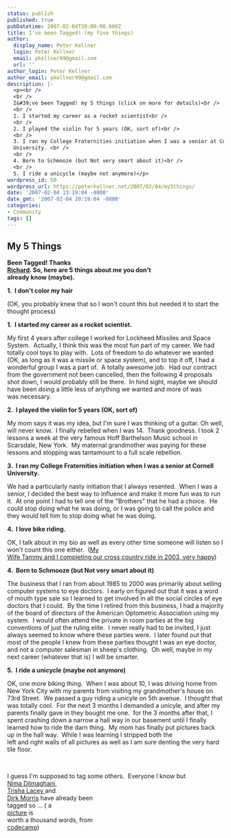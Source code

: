 ```yaml
---
status: publish
published: true
pubDatetime: 2007-02-04T20:00:00.000Z
title: I've been Tagged! (my five things)
author:
  display_name: Peter Kellner
  login: Peter Kellner
  email: pkellner99@gmail.com
  url: ''
author_login: Peter Kellner
author_email: pkellner99@gmail.com
description: |-
  <p><br />
  <br />
  I&#39;ve been Tagged! my 5 things (click on more for details)<br />
  <br />
  1. I started my career as a rocket scientist<br />
  <br />
  2. I played the violin for 5 years (OK, sort of)<br />
  <br />
  3. I ran my College Fraternities initiation when I was a senior at Cornell
  University. <br />
  <br />
  4. Born to Schmooze (but Not very smart about it)<br />
  <br />
  5. I ride a unicycle (maybe not anymore)</p>
wordpress_id: 50
wordpress_url: https://peterkellner.net/2007/02/04/my5things/
date: '2007-02-04 13:19:04 -0800'
date_gmt: '2007-02-04 20:19:04 -0800'
categories:
- Community
tags: []
---
```

<h2>My 5 Things</h2>
<p><strong>Been Tagged! Thanks </strong><a href="http://blog.hundhausen.com/">     <br /><strong>Richard</strong></a><strong>. So, here are 5 things about me you don't     <br />already know (maybe).</strong></p>
<p><strong>1.&#160; I don't color my hair </strong></p>
<p>(OK, you probably knew that so I won't count this but needed it to start the thought process)</p>
<p><strong>1.&#160; I started my career as a rocket scientist.</strong></p>
<p>My first 4 years after college I worked for Lockheed Missiles and Space System.&#160; Actually, I think this was the most fun part of my career. We had totally cool toys to play with.&#160; Lots of freedom to do whatever we wanted (OK, as long as it was a missile or space system), and to top it off, I had a wonderful group I was a part of.&#160; A totally awesome job.&#160; Had our contract from the government not been cancelled, then the following 4 proposals shot down, I would probably still be there.&#160; In hind sight, maybe we should have been doing a little less of anything we wanted and more of was   <br />was necessary.</p>
<p> <!--more-->
<p><strong>2.&#160; I played the violin for 5 years (OK, sort of)</strong></p>
<p>My mom says it was my idea, but I'm sure I was thinking of a guitar. Oh well, will never know.&#160; I finally rebelled when I was 14.&#160; Thank goodness. I took 2 lessons a week at the very famous Hoff Barthelson Music school in Scarsdale, New York.&#160; My maternal grandmother was paying for these lessons and stopping was tantamount to a full scale rebellion.</p>
<p><strong>3.&#160; I ran my College Fraternities initiation when I was a senior at Cornell University.</strong>&#160;</p>
<p>We had a particularly nasty initiation that I always resented.&#160; When I was a senior, I decided the best way to influence and make it more fun was to run it.&#160; At one point I had to tell one of the &quot;Brothers&quot; that he had a choice.&#160; He could stop doing what he was doing, or I was going to call the police and they would tell him to stop doing what he was doing. </p>
<p><strong>4.&#160; I love bike riding. </strong>&#160;</p>
<p>OK, I talk about in my bio as well as every other time someone will listen so I won't count this one either.&#160; (<a href="/wp/wp-content/uploads/2007/02/petertammyxride.jpg">My     <br />Wife Tammy and I completing our cross country ride in 2003, very happy</a>)</p>
<p><strong>4.&#160; Born to Schmooze (but Not very smart about it)</strong></p>
<p>The business that I ran from about 1985 to 2000 was primarily about selling computer systems to eye doctors.&#160; I early on figured out that it was a word of mouth type sale so I learned to get involved in all the social circles of eye doctors that I could.&#160; By the time I retired from this business, I had a majority of the board of directors of the American Optometric Association using my system.&#160; I would often attend the private in room parties at the big conventions of just the ruling elite.&#160; I never really had to be invited, I just always seemed to know where these parties were.&#160; I later found out that most of the people I knew from these parties thought I was an eye doctor, and not a computer salesman in sheep's clothing.&#160; Oh well, maybe in my next career (whatever that is) I will be smarter.</p>
<p><strong>5.&#160; I ride a unicycle (maybe not anymore)</strong></p>
<p>OK, one more biking thing.&#160; When I was about 10, I was driving home from New York City with my parents from visiting my grandmother's house on 73rd Street.&#160; We passed a guy riding a unicyle on 5th avenue.&#160; I thought that was totally cool.&#160; For the next 3 months I demanded a unicyle, and after my parents finally gave in they bought me one.&#160; for the 3 months after that, I spent crashing down a narrow a hall way in our basement until I finally learned how to ride the darn thing.&#160; My mom has finally put pictures back up in the hall way.&#160; While I was learning I stripped both the   <br />left and right walls of all pictures as well as I am sure denting the very hard tile floor.</p>
<p>&#160;</p>
<p>I guess I'm supposed to tag some others.&#160; Everyone I know but   <br /><a href="http://nimad.wordpress.com/">Nima Dilmaghani</a>,    <br /><a href="http://geekswithblogs.net/tlacey/">Trisha Lacey </a> and    <br /><a href="http://blog.untangle.com/?cat=1">Dirk Morris</a> have already been    <br />tagged so ... ( a    <br /><a href="/wp/wp-content/uploads/2007/02/trishanima.jpg">picture</a> is    <br />worth a thousand words, from <a href="http://www.siliconvalley-codecamp.com/">     <br />codecamp</a>)</p>

